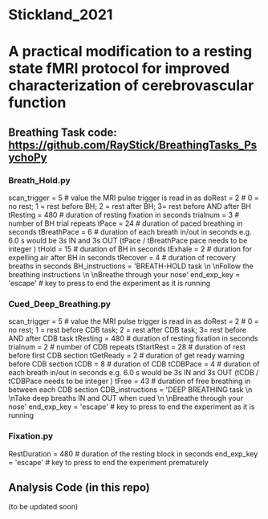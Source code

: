 # Stickland_2021

# A practical modification to a resting state fMRI protocol for improved characterization of cerebrovascular function

## Breathing Task code: https://github.com/RayStick/BreathingTasks_PsychoPy

### Breath_Hold.py

scan_trigger = 5  # value the MRI pulse trigger is read in as
doRest = 2  # 0 = no rest; 1 = rest before BH; 2 = rest after BH; 3= rest before AND after BH
tResting = 480  # duration of resting fixation in seconds
trialnum = 3  # number of BH trial repeats
tPace = 24  # duration of paced breathing in seconds
tBreathPace = 6  # duration of each breath in/out in seconds e.g. 6.0 s would be 3s IN and 3s OUT (tPace / tBreathPace pace needs to be integer )
tHold = 15  # duration of BH in seconds
tExhale = 2  # duration for expelling air after BH in seconds
tRecover = 4  # duration of recovery breaths in seconds
BH_instructions = 'BREATH-HOLD task \n \nFollow the breathing instructions \n \nBreathe through your nose'
end_exp_key = 'escape'  # key to press to end the experiment as it is running

### Cued_Deep_Breathing.py

scan_trigger = 5  # value the MRI pulse trigger is read in as
doRest = 2  # 0 = no rest; 1 = rest before CDB task; 2 = rest after CDB task; 3= rest before AND after CDB task
tResting = 480  # duration of resting fixation in seconds
trialnum = 2  # number of CDB repeats
tStartRest = 28  # duration of rest before first CDB section
tGetReady = 2  # duration of get ready warning before CDB section
tCDB = 8  # duration of CDB
tCDBPace = 4  # duration of each breath in/out in seconds e.g. 6.0 s would be 3s IN and 3s OUT (tCDB / tCDBPace needs to be integer )
tFree = 43  # duration of free breathing in between each CDB section
CDB_instructions = 'DEEP BREATHING task \n \nTake deep breaths IN and OUT when cued \n \nBreathe through your nose'
end_exp_key = 'escape'  # key to press to end the experiment as it is running

### Fixation.py

RestDuration = 480  # duration of the resting block in seconds
end_exp_key = 'escape'  # key to press to end the experiment prematurely

## Analysis Code (in this repo)

(to be updated soon)

